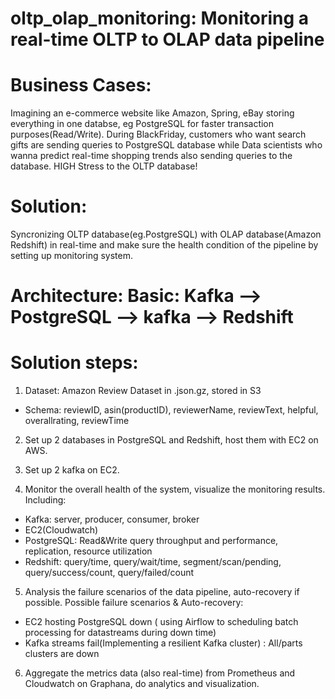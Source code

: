 # oltp_olap_monitoring: Monitoring a real-time OLTP to OLAP data pipeline

# Business Cases:
Imagining an e-commerce website like Amazon, Spring, eBay storing everything in one databse, eg PostgreSQL for faster transaction purposes(Read/Write). During BlackFriday, customers who want search gifts are sending queries to PostgreSQL database while Data scientists who wanna predict real-time shopping trends also sending queries to the database. HIGH Stress to the OLTP database!

# Solution:
Syncronizing OLTP database(eg.PostgreSQL) with OLAP database(Amazon Redshift) in real-time and make sure the health condition of the pipeline by setting up monitoring system.

# Architecture: Basic: Kafka --> PostgreSQL --> kafka --> Redshift

# Solution steps:

1. Dataset: Amazon Review Dataset in .json.gz, stored in S3
 - Schema: reviewID, asin(productID), reviewerName, reviewText, helpful, overallrating, reviewTime

2. Set up 2 databases in PostgreSQL and Redshift, host them with EC2 on AWS.

3. Set up 2 kafka on EC2.

4. Monitor the overall health of the system, visualize the monitoring results. 
Including:
- Kafka: server, producer, consumer, broker
- EC2(Cloudwatch)
- PostgreSQL: Read&Write query throughput and performance, replication, resource utilization
- Redshift: query/time, query/wait/time, segment/scan/pending, query/success/count, query/failed/count

5. Analysis the failure scenarios of the data pipeline, auto-recovery if possible.
Possible failure scenarios & Auto-recovery:
- EC2 hosting PostgreSQL down ( using Airflow to scheduling batch processing for datastreams during down time)
- Kafka streams fail(Implementing a resilient Kafka cluster) : All/parts clusters are down

6. Aggregate the metrics data (also real-time) from Prometheus and Cloudwatch on Graphana, do analytics and visualization.


